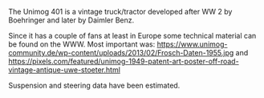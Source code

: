 The Unimog 401 is a vintage truck/tractor developed after WW 2 by Boehringer and later by Daimler Benz.

Since it has a couple of fans at least in Europe some technical material can be found on the WWW. Most important was:
https://www.unimog-community.de/wp-content/uploads/2013/02/Frosch-Daten-1955.jpg
and
https://pixels.com/featured/unimog-1949-patent-art-poster-off-road-vintage-antique-uwe-stoeter.html

Suspension and steering data have been estimated.
